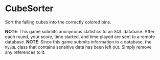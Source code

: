 CubeSorter
==========

Sort the falling cubes into the correctly colored bins.

__NOTE__: This game submits anonymous statistics to an SQL database. After each round, your score, time started, and time played are sent to a remote database.
__NOTE__: Since this game submits information to a database, the `MySQL` class that contains sensitive data has been left out. Simply remove any references to it.